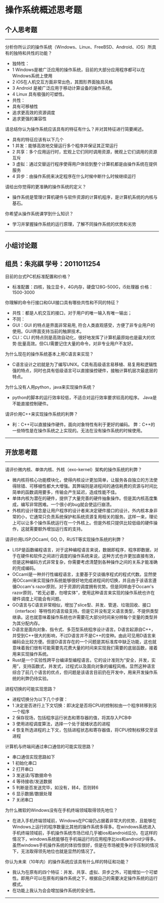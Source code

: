 # 操作系统概述思考题

## 个人思考题

---

分析你所认识的操作系统（Windows、Linux、FreeBSD、Android、iOS）所具有的独特和共性的功能？
- 独特性：
- 1 Windows是被广泛应用的操作系统，目前的大部分应用程序都可以在Windows系统上使用
- 2 iOS在人机交互方面非常出色，其图形界面独具风格
- 3 Android 是被广泛应用于移动计算设备的操作系统。
- 4 Linux 具有极强的可塑性。
- 共性：
- 具有可移植性
- 追求更高效的资源调度
- 追求更强的兼容性

>  

请总结你认为操作系统应该具有的特征有什么？并对其特征进行简要阐述。
- 具有的特征应该有以下几个
- 1 并发：能够高效地交替运行多个程序并保证其正常运行
- 2 共享：多个应用运行时，宏观上它们同时调用资源，微观上它们调用的资源互斥
- 3 虚拟：通过交替运行程序使得用户体验到整个计算机都是由操作系统在提供服务
- 4 异步：由操作系统来决定程序在什么时候中断什么时候继续运行

>   

请给出你觉得的更准确的操作系统的定义？
- 操作系统是管理计算机硬件与软件资源的计算机程序，是计算机系统的内核与基石。

>   

你希望从操作系统课学到什么知识？
- 学习并掌握操作系统的运行原理，了解不同操作系统的优势和劣势

>   

---

## 小组讨论题
组员：朱兆祺 学号：2011011254
---

目前的台式PC机标准配置和价格？
- 标准配置：四核，独立显卡，4G内存，硬盘128G-500G，i5处理器
  价格：1500-3000


你理解的命令行接口和GUI接口具有哪些共性和不同的特征？
- 共性：都是人机交互的接口，对于用户的唯一输入有唯一输出；
- 不同：
- GUI：GUI 的特点是界面非常易用, 符合人类直观感受，方便了非专业用户的使用。GUI界面支持当前的触屏技术。
- CLI：CLI 的特点则是高效自动化，很好地发挥了计算机最原始也是最大的优势:批量高效。但CLI需要记住大量的命令，对非专业用户不友好。

为什么现在的操作系统基本上用C语言来实现？
- C语言设计之初就是为了编写UNIX。C具有高级语言易移植、易复用和逻辑性强的特点，同时也具有低级语言可以直接操控硬件，接触计算机层次最底层的特点。

>  

为什么没有人用python，java来实现操作系统？
- python的脚本的运行效率较低，不适合对运行效率要求较高的程序。
  Java是不能直接控制硬件。

>  

请评价用C++来实现操作系统的利弊？
- 利：C++可以直接操作硬件。面向对象特性有利于更好的编码。
  弊：C++的一些特性是在操作系统之上实现的。无法在没有操作系统的时候使用。

>  

---

## 开放思考题

---

请评价微内核、单体内核、外核（exo-kernel）架构的操作系统的利弊？
- 微内核将核心功能模块化，使得内核设计更加简单，让服务各自独立的方法使得除错、可移植性都大大增强。其弊端则是进程间的通信耗费的资源与时间比简单的函数调用要多，传输会产生延迟，造成性能不佳。
- 单体内核为潜在的硬件，提供了大量完善的硬件抽象操作。但是其内核高度集成，编写非常困难。一个很小的bug就会使运行崩溃。
- 外核的设计理念是让用户程序的设计者来决定硬件接口的设计。外内核本身非常的小，它通常只负责系统保护和系统资源复用相关的服务。这样一来，理论上可以让多个操作系统运行在一个外核上。但是外核只提供比较低级的硬件操作，这就需要额外增加运行库的支持。
>  

请评价用LISP,OCcaml, GO, D，RUST等实现操作系统的利弊？
- LISP是函数编程语言，对于这种编程语言来说，数据即程序，程序即数据，对于在硬件和软件之间进行调度的操作系统来说，这种方式也许更加直接有效，但是这种编码方式非常复杂，你需要考虑清楚到各种操作之间的关系才能准确的完成编码。
- OCcaml是一种并行性编程语言，主要基于交谈循序程式的程式代数。显然使用OCcaml来实现操作系统能够很好地完成进程间的切换，并且由于该语言遵循Occam's razor原则，对于资源的调度拥有优势。但是同样由于Occam's razor原则，“若无必要，勿增实体”，使用这种语言来实现的操作系统也许在硬件调度上可能会有问题。
- GO语言与C语言非常相似，增加了slice型、并发、管道、垃圾回收、接口（interface）等特性的语言级支持。但是它并没有定义语言类型，不提供类型继承。这也就意味着操作系统也许需要花大部分时间来分辨每个变量的类型并为其分配内存。
- D语言是面向对象、指令式、多范型系统程序设计语言。D语言起源自C++，并受到C++很大的影响，不过D语言并不是C++的变种。由此可见用D语言来编码会比较方便。但是D语言存在的一个问题是其标准库中缺乏功能，这也就意味着我们很有可能需要先花费大量的时间来实现我们需要的底层函数，接着用来实现操作系统。
- Rust是一个实验性跨平台编译型编程语言。它的设计准则为“安全，并发，实用”，支持函数式，并发式，过程式以及面向对象的编程风格。显然这种语言综合了前几个语言的优点，但问题是该语言目前扔在开发中，用来开发操作系统的利弊仍待实验。

>  

进程切换的可能实现思路？
- 进程切换分为以下几个步骤：
- 1 决定是否进行上下文切换：即决定是否将CPU的控制权由一个程序转移到另一个程序
- 2 保存现场，包括程序运行状态和寄存器的值，将其存入PCB中
- 3 使用进程调度算法，选择一个处于就绪状态的进程
- 4 恢复所选进程的上下文，包括进程状态和寄存器值，将CPU控制权移交至该进程

>  

计算机与终端间通过串口通信的可能实现思路？
- 串口通信实现思路如下
- 1 初始化串口
- 2 打开串口
- 3 发送读/写数据命令
- 4 等待接收/发送数据
- 5 判断是否发送完毕，如没有，转4，否则转6
- 6 显示数据/数据处理
- 7 关闭串口

>  

为什么微软的Windows没有在手机终端领域取得领先地位？
- 在进入手机终端领域前，Windows在PC端仍占据着非常大的优势，且能够在Windows上运行的程序数量比其他的操作系统多得多。在windows系统进入手机终端领域前，手机操作系统市场已经几乎被ios和android瓜分。在这样的情况下，windows系统能够在手机端运行的应用程序比ios和android少得多。虽然windows手机操作系统的体验性很好，但是在市场被竞争对手压制的情况下，无法取得领先地位也就是显然的情况了。

>  

你认为未来（10年内）的操作系统应该具有什么样的特征和功能？
- 我认为在原有的四个特征：并发、共享、虚拟、异步之外，可能增加一个可塑性。即用户可以在原有的操作系统之下，根据自己的需要决定操作系统的运行模式。
- 在功能上我认为会会增加操作系统的安全性。

>  

---
